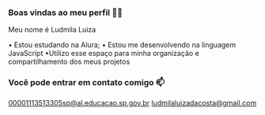 ### Boas vindas ao meu perfil 💙💙

Meu nome é Ludmila Luiza 

• Estou estudando na Alura;
• Estou me desenvolvendo na linguagem JavaScript
•Utilizo esse espaço para minha organização e compartilhamento dos meus projetos 

### Você pode entrar em contato comigo 📫

00001113513305sp@al.educacao.sp.gov.br
ludmilaluizadacosta@gmail.com 
